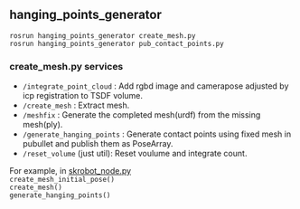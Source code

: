 ## hanging\_points\_generator

`rosrun hanging_points_generator create_mesh.py`  
`rosrun hanging_points_generator pub_contact_points.py`  

### create_mesh.py services  
- `/integrate_point_cloud`  : Add rgbd image and camerapose adjusted by icp registration to TSDF volume.  
- `/create_mesh` : Extract mesh.  
- `/meshfix` : Generate the completed mesh(urdf) from the missing mesh(ply).  
- `/generate_hanging_points` : Generate contact points using fixed mesh in pubullet and publish them as PoseArray.
- `/reset_volume` (just util): Reset voulume and integrate count.


For example, in [skrobot_node.py](https://github.com/kosuke55/pr2demo/blob/master/scripts/skrobot_node.py)  
`create_mesh_initial_pose()`  
`create_mesh()`  
`generate_hanging_points()`  

